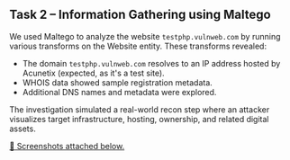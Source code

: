 ## Task 2 – Information Gathering using Maltego

We used Maltego to analyze the website `testphp.vulnweb.com` by running various transforms on the Website entity. These transforms revealed:

- The domain `testphp.vulnweb.com` resolves to an IP address hosted by Acunetix (expected, as it's a test site).
- WHOIS data showed sample registration metadata.
- Additional DNS names and metadata were explored.

The investigation simulated a real-world recon step where an attacker visualizes target infrastructure, hosting, ownership, and related digital assets.

[📸 Screenshots attached below.](Graph.png)
